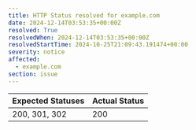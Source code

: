 ```yaml
---
title: HTTP Status resolved for example.com
date: 2024-12-14T03:53:35+00:00Z
resolved: True
resolvedWhen: 2024-12-14T03:53:35+00:00Z
resolvedStartTime: 2024-10-25T21:09:43.191474+00:00
severity: notice
affected:
  - example.com
section: issue
---
```


| Expected Statuses | Actual Status  |
|-------------------|----------------|
| 200, 301, 302 | 200 |
